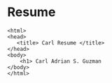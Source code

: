 # Resume
<!DOCTYPE>
    <html>
	<head>
	   <title> Carl Resume </title>
	</head>
	<body>		
 	    <h1> Carl Adrian S. Guzman
	</body>
	</html>
	
	
